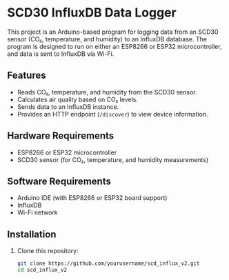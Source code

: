 # SCD30 InfluxDB Data Logger

This project is an Arduino-based program for logging data from an SCD30 sensor (CO₂, temperature, and humidity) to an InfluxDB database. The program is designed to run on either an ESP8266 or ESP32 microcontroller, and data is sent to InfluxDB via Wi-Fi.

## Features

- Reads CO₂, temperature, and humidity from the SCD30 sensor.
- Calculates air quality based on CO₂ levels.
- Sends data to an InfluxDB instance.
- Provides an HTTP endpoint (`/discover`) to view device information.

## Hardware Requirements

- ESP8266 or ESP32 microcontroller
- SCD30 sensor (for CO₂, temperature, and humidity measurements)

## Software Requirements

- Arduino IDE (with ESP8266 or ESP32 board support)
- InfluxDB
- Wi-Fi network

## Installation

1. Clone this repository:
   ```bash
   git clone https://github.com/yourusername/scd_influx_v2.git
   cd scd_influx_v2
